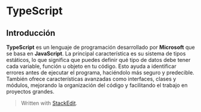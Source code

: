 # TypeScript

## Introducción

**TypeScript** es un lenguaje de programación desarrollado por **Microsoft** que se basa en **JavaScript**.
La principal característica es su sistema de tipos estáticos, lo que significa que puedes definir qué tipo de datos debe tener cada variable, función u objeto en tu código. Esto ayuda a identificar errores antes de ejecutar el programa, haciéndolo más seguro y predecible. También ofrece características avanzadas como interfaces, clases y módulos, mejorando la organización del código y facilitando el trabajo en proyectos grandes.



> Written with [StackEdit](https://stackedit.io/).
<!--stackedit_data:
eyJoaXN0b3J5IjpbLTIwOTg4ODYyOTIsMTg2MTcyMjI1NiwtMj
A1OTMyNDU1OV19
-->
